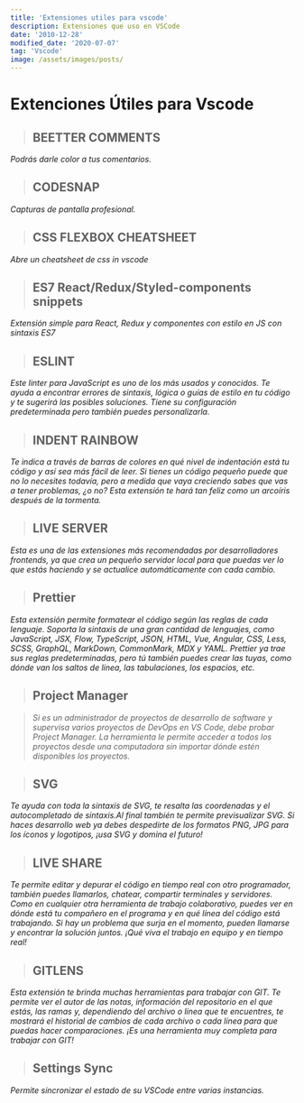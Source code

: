 ```yaml
---
title: 'Extensiones utiles para vscode'
description: Extensiones que uso en VSCode
date: '2010-12-28'
modified_date: '2020-07-07'
tag: 'Vscode'
image: /assets/images/posts/
---
```


# Extenciones Útiles para Vscode


> ## BEETTER COMMENTS

*Podrás darle color a tus comentarios.*

> ## CODESNAP

*Capturas de pantalla profesional.*

> ## CSS FLEXBOX CHEATSHEET

*Abre un cheatsheet de css in vscode*

> ## ES7 React/Redux/Styled-components snippets

*Extensión simple para React, Redux y componentes con estilo en JS con sintaxis ES7*

> ## ESLINT

*Este linter para JavaScript es uno de los más usados y conocidos. Te ayuda a encontrar errores de sintaxis, lógica o guías de estilo en tu código y te sugerirá las posibles soluciones. Tiene su configuración predeterminada pero también puedes personalizarla.*

> ## INDENT RAINBOW

*Te indica a través de barras de colores en qué nivel de indentación está tu código y así sea más fácil de leer. Si tienes un código pequeño puede que no lo necesites todavía, pero a medida que vaya creciendo sabes que vas a tener problemas, ¿o no? Esta extensión te hará tan feliz como un arcoíris después de la tormenta.*

> ## LIVE SERVER

*Esta es una de las extensiones más recomendadas por desarrolladores frontends, ya que crea un pequeño servidor local para que puedas ver lo que estás haciendo y se actualice automáticamente con cada cambio.*

> ## Prettier

*Esta extensión permite formatear el código según las reglas de cada lenguaje. Soporta la sintaxis de una gran cantidad de lenguajes, como JavaScript, JSX, Flow, TypeScript, JSON, HTML, Vue, Angular, CSS, Less, SCSS, GraphQL, MarkDown, CommonMark, MDX y YAML. Prettier ya trae sus reglas predeterminadas, pero tú también puedes crear las tuyas, como dónde van los saltos de línea, las tabulaciones, los espacios, etc.*

> ## Project Manager

> *Si es un administrador de proyectos de desarrollo de software y supervisa varios proyectos de DevOps en VS Code, debe probar Project Manager. La herramienta le permite acceder a todos los proyectos desde una computadora sin importar dónde estén disponibles los proyectos.*

> ## SVG

*Te ayuda con toda la sintaxis de SVG, te resalta las coordenadas y el autocompletado de sintaxis.Al final también te permite previsualizar SVG. Si haces desarrollo web ya debes despedirte de los formatos PNG, JPG para los íconos y logotipos, ¡usa SVG y domina el futuro!*

> ## LIVE SHARE

*Te permite editar y depurar el código en tiempo real con otro programador, también puedes llamarlos, chatear, compartir terminales y servidores. Como en cualquier otra herramienta de trabajo colaborativo, puedes ver en dónde está tu compañero en el programa y en qué línea del código está trabajando. Si hay un problema que surja en el momento, pueden llamarse y encontrar la solución juntos. ¡Qué viva el trabajo en equipo y en tiempo real!* 

> ## GITLENS

*Esta extensión te brinda muchas herramientas para trabajar con GIT. Te permite ver el autor de las notas, información del repositorio en el que estás, las ramas y, dependiendo del archivo o línea que te encuentres, te mostrará el historial de cambios de cada archivo o cada línea para que puedas hacer comparaciones. ¡Es una herramienta muy completa para trabajar con GIT!*

> ## Settings Sync

*Permite sincronizar el estado de su VSCode entre varias instancias.*